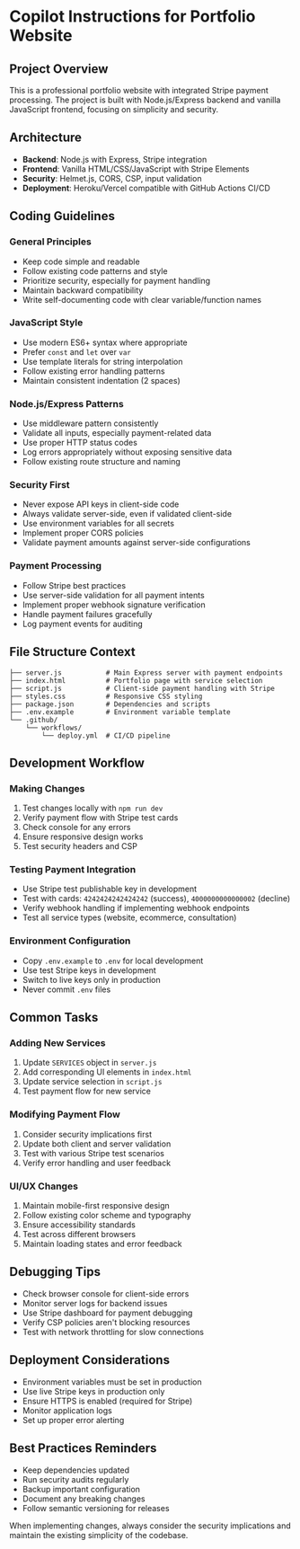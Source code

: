 # Copilot Instructions for Portfolio Website

## Project Overview
This is a professional portfolio website with integrated Stripe payment processing. The project is built with Node.js/Express backend and vanilla JavaScript frontend, focusing on simplicity and security.

## Architecture
- **Backend**: Node.js with Express, Stripe integration
- **Frontend**: Vanilla HTML/CSS/JavaScript with Stripe Elements
- **Security**: Helmet.js, CORS, CSP, input validation
- **Deployment**: Heroku/Vercel compatible with GitHub Actions CI/CD

## Coding Guidelines

### General Principles
- Keep code simple and readable
- Follow existing code patterns and style
- Prioritize security, especially for payment handling
- Maintain backward compatibility
- Write self-documenting code with clear variable/function names

### JavaScript Style
- Use modern ES6+ syntax where appropriate
- Prefer `const` and `let` over `var`
- Use template literals for string interpolation
- Follow existing error handling patterns
- Maintain consistent indentation (2 spaces)

### Node.js/Express Patterns
- Use middleware pattern consistently
- Validate all inputs, especially payment-related data
- Use proper HTTP status codes
- Log errors appropriately without exposing sensitive data
- Follow existing route structure and naming

### Security First
- Never expose API keys in client-side code
- Always validate server-side, even if validated client-side
- Use environment variables for all secrets
- Implement proper CORS policies
- Validate payment amounts against server-side configurations

### Payment Processing
- Follow Stripe best practices
- Use server-side validation for all payment intents
- Implement proper webhook signature verification
- Handle payment failures gracefully
- Log payment events for auditing

## File Structure Context
```
├── server.js           # Main Express server with payment endpoints
├── index.html          # Portfolio page with service selection
├── script.js           # Client-side payment handling with Stripe
├── styles.css          # Responsive CSS styling
├── package.json        # Dependencies and scripts
├── .env.example        # Environment variable template
└── .github/
    └── workflows/
        └── deploy.yml  # CI/CD pipeline
```

## Development Workflow

### Making Changes
1. Test changes locally with `npm run dev`
2. Verify payment flow with Stripe test cards
3. Check console for any errors
4. Ensure responsive design works
5. Test security headers and CSP

### Testing Payment Integration
- Use Stripe test publishable key in development
- Test with cards: `4242424242424242` (success), `4000000000000002` (decline)
- Verify webhook handling if implementing webhook endpoints
- Test all service types (website, ecommerce, consultation)

### Environment Configuration
- Copy `.env.example` to `.env` for local development
- Use test Stripe keys in development
- Switch to live keys only in production
- Never commit `.env` files

## Common Tasks

### Adding New Services
1. Update `SERVICES` object in `server.js`
2. Add corresponding UI elements in `index.html`
3. Update service selection in `script.js`
4. Test payment flow for new service

### Modifying Payment Flow
1. Consider security implications first
2. Update both client and server validation
3. Test with various Stripe test scenarios
4. Verify error handling and user feedback

### UI/UX Changes
1. Maintain mobile-first responsive design
2. Follow existing color scheme and typography
3. Ensure accessibility standards
4. Test across different browsers
5. Maintain loading states and error feedback

## Debugging Tips
- Check browser console for client-side errors
- Monitor server logs for backend issues
- Use Stripe dashboard for payment debugging
- Verify CSP policies aren't blocking resources
- Test with network throttling for slow connections

## Deployment Considerations
- Environment variables must be set in production
- Use live Stripe keys in production only
- Ensure HTTPS is enabled (required for Stripe)
- Monitor application logs
- Set up proper error alerting

## Best Practices Reminders
- Keep dependencies updated
- Run security audits regularly
- Backup important configuration
- Document any breaking changes
- Follow semantic versioning for releases

When implementing changes, always consider the security implications and maintain the existing simplicity of the codebase.